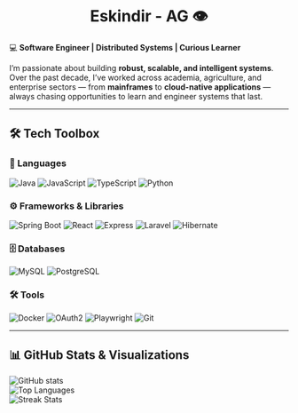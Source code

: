 <h1 align="center">Eskindir - AG 👁️</h1>

💻 **Software Engineer | Distributed Systems | Curious Learner**

I’m passionate about building **robust, scalable, and intelligent systems**. Over the past decade, I’ve worked across academia, agriculture, and enterprise sectors — from **mainframes** to **cloud-native applications** — always chasing opportunities to learn and engineer systems that last.

---

## 🛠️ Tech Toolbox

### 🚩 Languages
![Java](https://img.shields.io/badge/Java-ED8B00?style=for-the-badge&logo=openjdk&logoColor=white)
![JavaScript](https://img.shields.io/badge/JavaScript-F7DF1E?style=for-the-badge&logo=javascript&logoColor=black)
![TypeScript](https://img.shields.io/badge/TypeScript-3178C6?style=for-the-badge&logo=typescript&logoColor=white)
![Python](https://img.shields.io/badge/Python-3776AB?style=for-the-badge&logo=python&logoColor=white)

### ⚙️ Frameworks & Libraries
![Spring Boot](https://img.shields.io/badge/Spring%20Boot-6DB33F?style=for-the-badge&logo=springboot&logoColor=white)
![React](https://img.shields.io/badge/React-61DAFB?style=for-the-badge&logo=react&logoColor=black)
![Express](https://img.shields.io/badge/Express.js-000000?style=for-the-badge&logo=express&logoColor=white)
![Laravel](https://img.shields.io/badge/Laravel-FF2D20?style=for-the-badge&logo=laravel&logoColor=white)
![Hibernate](https://img.shields.io/badge/Hibernate-59666C?style=for-the-badge&logo=hibernate&logoColor=white)

### 🗄️ Databases
![MySQL](https://img.shields.io/badge/MySQL-4479A1?style=for-the-badge&logo=mysql&logoColor=white)
![PostgreSQL](https://img.shields.io/badge/PostgreSQL-316192?style=for-the-badge&logo=postgresql&logoColor=white)

### 🛠️ Tools
![Docker](https://img.shields.io/badge/Docker-2496ED?style=for-the-badge&logo=docker&logoColor=white)
![OAuth2](https://img.shields.io/badge/OAuth2-3C3C3D?style=for-the-badge&logo=openid&logoColor=white)
![Playwright](https://img.shields.io/badge/Playwright-2EAD33?style=for-the-badge&logo=playwright&logoColor=white)
![Git](https://img.shields.io/badge/Git-F05032?style=for-the-badge&logo=git&logoColor=white)

---

## 📊 GitHub Stats & Visualizations
![GitHub stats](https://github-readme-stats.vercel.app/api?username=EskindirA&show_icons=true&theme=radical)  
![Top Languages](https://github-readme-stats.vercel.app/api/top-langs/?username=EskindirA&layout=compact&theme=radical)  
![Streak Stats](https://github-readme-streak-stats.herokuapp.com/?user=EskindirA&theme=radical)  



